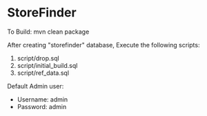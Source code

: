# StoreFinder


To Build:
mvn clean package

After creating "storefinder" database, Execute the following scripts:
1. script/drop.sql
2. script/initial_build.sql
3. script/ref_data.sql

Default Admin user:
* Username: admin
* Password: admin
